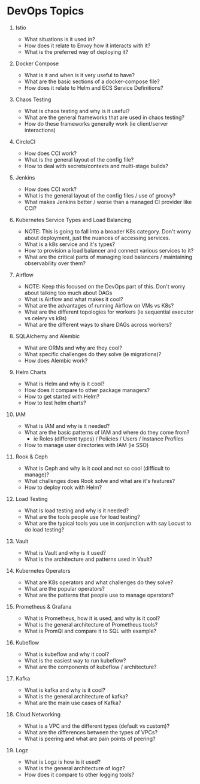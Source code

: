 # DevOps Topics



1. Istio
    - What situations is it used in?
    - How does it relate to Envoy how it interacts with it?
    - What is the preferred way of deploying it?

1. Docker Compose
    - What is it and when is it very useful to have?
    - What are the basic sections of a docker-compose file?
    - How does it relate to Helm and ECS Service Definitions?

1. Chaos Testing
    - What is chaos testing and why is it useful?
    - What are the general frameworks that are used in chaos testing?
    - How do these frameworks generally work (ie client/server interactions)

1. CircleCI
    - How does CCI work?
    - What is the general layout of the config file?
    - How to deal with secrets/contexts and multi-stage builds?

1. Jenkins
    - How does CCI work?
    - What is the general layout of the config files / use of groovy?
    - What makes Jenkins better / worse than a managed CI provider like CCI?

1. Kubernetes Service Types and Load Balancing
    - NOTE: This is going to fall into a broader K8s category.  Don't worry about deployment, just the nuances of accessing services.
    - What is a k8s service and it's types?
    - How to provision a load balancer and connect various services to it?
    - What are the critical parts of managing load balancers / maintaining observability over them?

1. Airflow
    - NOTE: Keep this focused on the DevOps part of this. Don't worry about talking too much about DAGs
    - What is Airflow and what makes it cool?
    - What are the advantages of running Airflow on VMs vs K8s?
    - What are the different topologies for workers (ie sequential executor vs celery vs k8s)
    - What are the different ways to share DAGs across workers?

1. SQLAlchemy and Alembic
    - What are ORMs and why are they cool?
    - What specific challenges do they solve (ie migrations)?
    - How does Alembic work?

1. Helm Charts
    - What is Helm and why is it cool?
    - How does it compare to other package managers?
    - How to get started with Helm?
    - How to test helm charts?

1. IAM
    - What is IAM and why is it needed?
    - What are the basic patterns of IAM and where do they come from?
        - ie Roles (different types) / Policies / Users / Instance Profiles
    - How to manage user directories with IAM (ie SSO)

1. Rook & Ceph
    - What is Ceph and why is it cool and not so cool (difficult to manage)?
    - What challenges does Rook solve and what are it's features?
    - How to deploy rook with Helm?

1. Load Testing
    - What is load testing and why is it needed?
    - What are the tools people use for load testing?
    - What are the typical tools you use in conjunction with say Locust to do load testing?

1. Vault
    - What is Vault and why is it used?
    - What is the architecture and patterns used in Vault?

1. Kubernetes Operators
    - What are K8s operators and what challenges do they solve?
    - What are the popular operators?
    - What are the patterns that people use to manage operators?

1. Prometheus & Grafana
    - What is Prometheus, how it is used, and why is it cool?
    - What is the general architecture of Prometheus tools?
    - What is PromQl and compare it to SQL with example?

1. Kubeflow
    - What is kubeflow and why it cool?
    - What is the easiest way to run kubeflow?
    - What are the components of kubeflow / architecture?

1. Kafka
    - What is kafka and why is it cool?
    - What is the general architecture of kafka?
    - What are the main use cases of Kafka?

1. Cloud Networking
    - What is a VPC and the different types (default vs custom)?
    - What are the differences between the types of VPCs?
    - What is peering and what are pain points of peering?

1. Logz
    - What is Logz is how is it used?
    - What is the general architecture of logz?
    - How does it compare to other logging tools?
